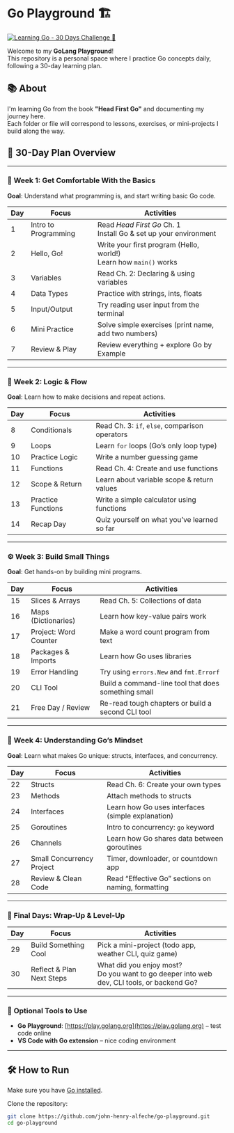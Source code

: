 # Go Playground 🏗️

[![Learning Go - 30 Days Challenge 🚀](https://img.shields.io/badge/Learning%20Go%20-%2030%20Days%20Challenge%20🚀-black)](https://github.com/john-henry-alfeche/go-playground)

Welcome to my **GoLang Playground**!  
This repository is a personal space where I practice Go concepts daily, following a 30-day learning plan.

## 📚 About

I'm learning Go from the book **"Head First Go"** and documenting my journey here.  
Each folder or file will correspond to lessons, exercises, or mini-projects I build along the way.

## 📅 30-Day Plan Overview

---

### 🔰 **Week 1: Get Comfortable With the Basics**
**Goal**: Understand what programming is, and start writing basic Go code.

| Day | Focus                | Activities                                              |
|-----|----------------------|---------------------------------------------------------|
| 1   | Intro to Programming | Read *Head First Go* Ch. 1 <br> Install Go & set up your environment |
| 2   | Hello, Go!           | Write your first program (Hello, world!) <br> Learn how `main()` works |
| 3   | Variables            | Read Ch. 2: Declaring & using variables |
| 4   | Data Types           | Practice with strings, ints, floats |
| 5   | Input/Output         | Try reading user input from the terminal |
| 6   | Mini Practice        | Solve simple exercises (print name, add two numbers) |
| 7   | Review & Play        | Review everything + explore Go by Example |

---

### 🚦 **Week 2: Logic & Flow**
**Goal**: Learn how to make decisions and repeat actions.

| Day | Focus                | Activities                                              |
|-----|----------------------|---------------------------------------------------------|
| 8   | Conditionals         | Read Ch. 3: `if`, `else`, comparison operators |
| 9   | Loops                | Learn `for` loops (Go’s only loop type) |
| 10  | Practice Logic       | Write a number guessing game |
| 11  | Functions            | Read Ch. 4: Create and use functions |
| 12  | Scope & Return       | Learn about variable scope & return values |
| 13  | Practice Functions   | Write a simple calculator using functions |
| 14  | Recap Day            | Quiz yourself on what you’ve learned so far |

---

### ⚙️ **Week 3: Build Small Things**
**Goal**: Get hands-on by building mini programs.

| Day | Focus                | Activities                                              |
|-----|----------------------|---------------------------------------------------------|
| 15  | Slices & Arrays      | Read Ch. 5: Collections of data |
| 16  | Maps (Dictionaries)  | Learn how key-value pairs work |
| 17  | Project: Word Counter| Make a word count program from text |
| 18  | Packages & Imports   | Learn how Go uses libraries |
| 19  | Error Handling       | Try using `errors.New` and `fmt.Errorf` |
| 20  | CLI Tool             | Build a command-line tool that does something small |
| 21  | Free Day / Review    | Re-read tough chapters or build a second CLI tool |

---

### 🧠 **Week 4: Understanding Go’s Mindset**
**Goal**: Learn what makes Go unique: structs, interfaces, and concurrency.

| Day | Focus                | Activities                                              |
|-----|----------------------|---------------------------------------------------------|
| 22  | Structs              | Read Ch. 6: Create your own types |
| 23  | Methods              | Attach methods to structs |
| 24  | Interfaces           | Learn how Go uses interfaces (simple explanation) |
| 25  | Goroutines           | Intro to concurrency: `go` keyword |
| 26  | Channels             | Learn how Go shares data between goroutines |
| 27  | Small Concurrency Project | Timer, downloader, or countdown app |
| 28  | Review & Clean Code  | Read “Effective Go” sections on naming, formatting |

---

### 🎯 **Final Days: Wrap-Up & Level-Up**

| Day | Focus                | Activities                                              |
|-----|----------------------|---------------------------------------------------------|
| 29  | Build Something Cool | Pick a mini-project (todo app, weather CLI, quiz game) |
| 30  | Reflect & Plan Next Steps | What did you enjoy most? <br> Do you want to go deeper into web dev, CLI tools, or backend Go? |

---

### 🧰 **Optional Tools to Use**
- **Go Playground**: [https://play.golang.org](https://play.golang.org) – test code online
- **VS Code with Go extension** – nice coding environment

---

## 🛠️ How to Run

Make sure you have [Go installed](https://golang.org/dl/).

Clone the repository:

```bash
git clone https://github.com/john-henry-alfeche/go-playground.git
cd go-playground
